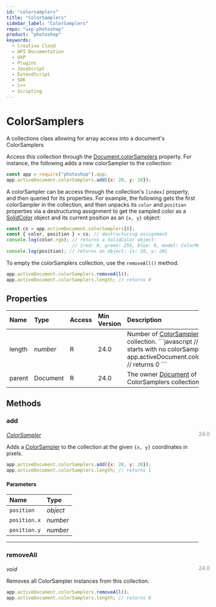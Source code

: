 ```yaml
---
id: "colorsamplers"
title: "ColorSamplers"
sidebar_label: "ColorSamplers"
repo: "uxp-photoshop"
product: "photoshop"
keywords:
  - Creative Cloud
  - API Documentation
  - UXP
  - Plugins
  - JavaScript
  - ExtendScript
  - SDK
  - C++
  - Scripting
---
```


# ColorSamplers

A collections class allowing for array access into a document's ColorSamplers

Access this collection through the [Document.colorSamplers](/ps_reference/classes/document/#colorsamplers) property. For instance,
the following adds a new colorSampler to the collection:

```javascript
const app = require("photoshop").app;
app.activeDocument.colorSamplers.add({x: 20, y: 20});
```

A colorSampler can be access through the collection's `[index]` property,
and then queried for its properties.
For example, the following gets the first colorSampler in the collection, and then
unpacks its `color` and `position` properties via a destructuring assignment to get
the sampled color as a [SolidColor](/ps_reference/classes/solidcolor/) object and its current position as an `{x, y}` object:

```javascript
const cs = app.activeDocument.colorSamplers[0];
const { color, position } = cs; // destructuring assignment
console.log(color.rgb); // returns a SolidColor object:
                        // {red: 0, green: 255, blue: 0, model: ColorModel.RGB}
console.log(position); // returns an object: {x: 20, y: 20}

```

To empty the colorSamplers collection, use the `removeAll()` method.

```javascript
app.activeDocument.colorSamplers.removeAll();
app.activeDocument.colorSamplers.length; // returns 0
```

## Properties

| Name | Type | Access | Min Version | Description |
| :------ | :------ | :------ | :------ | :------ |
| length | *number* | R | 24.0 | Number of [ColorSampler](/ps_reference/classes/colorsampler/) elements in this collection. &#x60;&#x60;&#x60;javascript // A new document starts with no colorSamplers app.activeDocument.colorSamplers.length; // returns 0 &#x60;&#x60;&#x60; |
| parent | Document | R | 24.0 | The owner [Document](/ps_reference/classes/document/) of this ColorSamplers collection. |

## Methods

### add
<span class="minversion" style="display: block; margin-bottom: -1em; margin-left: 36em; float:left; opacity:0.5;">24.0</span>

[*ColorSampler*](/ps_reference/classes/colorsampler/)

Adds a [ColorSampler](/ps_reference/classes/colorsampler/) to the collection at the given `{x, y}` coordinates in pixels.

```javascript
app.activeDocument.colorSamplers.add({x: 20, y: 20});
app.activeDocument.colorSamplers.length; // returns 1
```

#### Parameters

| Name | Type |
| :------ | :------ |
| `position` | *object* |
| `position.x` | *number* |
| `position.y` | *number* |

___

### removeAll
<span class="minversion" style="display: block; margin-bottom: -1em; margin-left: 36em; float:left; opacity:0.5;">24.0</span>

*void*

Removes all ColorSampler instances from this collection.

```javascript
app.activeDocument.colorSamplers.removeAll();
app.activeDocument.colorSamplers.length; // returns 0
```
